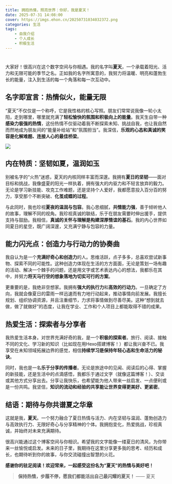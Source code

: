 ```yaml
---
title: 拥抱热情，照亮世界：你好，我是夏天！
date: 2025-07-31 14:08:00
cover: https://imgs.ehon.cn/20250731034032372.png
categories: 生活
tags:
    - 自我介绍
    - 个人成长
    - 积极生活
---
```


# 

大家好！很高兴在这个数字空间与你相遇。我的名字叫**夏天**，一个承载着阳光、活力和无限可能的季节之名。正如我的名字所寓意的，我努力将温暖、明亮和蓬勃生长的能量，注入到生活的每一个角落和每一次互动中。

## 名字即宣言：热情似火，能量无限

“夏天”不仅仅是一个称呼，它是我性格的核心写照。朋友们常常说我像一轮小太阳，走到哪里，哪里就充满了**轻松愉快的氛围和积极向上的能量**。我天生自带一种**感染力极强的热情**，这份热情不仅驱动着我不断探索未知、挑战自我，也让我自然而然地成为朋友间的“能量补给站”和“氛围担当”。我深信，**乐观的心态和真诚的笑容是化解难题、连接人心的最佳桥梁**。

![](https://imgs.ehon.cn/20250731034032372.png)

## 内在特质：坚韧如夏，温润如玉

别被名字的“火热”迷惑，夏天的内核同样丰富而深邃。我拥有**夏日的坚韧**——面对目标和挑战，我像盛夏的阳光一样执着，拥有强大的内驱力和不轻言放弃的毅力。无论是学习新技能、攻克工作难题，还是坚持个人爱好，我都愿意投入百分百的努力，享受那个不断突破、**化茧成蝶的过程**。

与此同时，我也珍视**夏夜的温润与包容**。我心思细腻，**共情能力强**，善于倾听他人的故事，理解不同的视角。我珍视真诚的联结，乐于在朋友需要时伸出援手，提供支持与鼓励。我相信，**真诚的关怀与理解是构建深厚情谊的基石**。我的内心世界如同夏日的星空，既广阔深邃，又充满宁静与包容的力量。

## 能力闪光点：创造力与行动力的协奏曲

我自认为是一个**充满好奇心和创造力**的人。思维活跃，点子多多，总喜欢尝试新事物、探索不同的可能性。这种创造力体现在生活的方方面面，无论是策划一场有趣的活动、解决一个棘手的问题，还是用文字或艺术表达内心的想法，我都乐在其中，并努力**将天马行空的想象落地为切实可行的方案**。

更重要的是，我绝非空想家。我拥有**强大的执行力**和**高效的行动力**。一旦确定了方向，我就会像夏日的雷雨一样迅速而有力地行动起来，推动事情向前发展。我擅长规划、组织协调资源，并且注重细节，力求将事情做到尽善尽美。这种“想到就去做，做了就做好”的态度，让我在学业、工作和个人项目上都能取得不错的成果。

## 热爱生活：探索者与分享者

我热爱生活本身。对世界充满好奇的我，是一个**积极的探索者**。旅行、阅读、接触不同的文化、学习新的知识（比如现在用Hexo搭建博客！）都让我兴奋不已。我享受在未知领域拓展边界的感觉，相信**持续学习是保持年轻心态和生命活力的秘诀**。

同时，我也是一名**乐于分享的传播者**。无论是旅途中的见闻、阅读后的心得、掌握的新技能，还是生活中的点滴感悟，我都乐于通过文字（就像这篇博客！）、交谈或其他方式分享出去。分享让我快乐，也希望能为他人带来一丝启发、一点便利或是一份共鸣。我坚信，**知识的流动和经验的共享能让世界变得更美好、更紧密**。

## 结语：期待与你共谱夏之华章

这就是我，**夏天**。一个努力融合了夏日热情与活力、内在坚韧与温润、蓬勃创造力与高效执行力、无限好奇心与分享精神的个体。我拥抱变化，热爱挑战，珍视真诚，并始终对未来充满期待。

很高兴能通过这个博客空间与你相识。希望我的文字能像一缕夏日的清风，为你带来一丝愉悦或启发。未来的日子里，我期待在这里分享更多我的思考、经历和成长，也期待听到你的故事，与你交流碰撞出智慧的火花。

**感谢你的驻足阅读！欢迎常来，一起感受这份名为“夏天”的热情与美好吧！**

> **保持热情，步履不停，愿我们都能活出自己最闪耀的夏天！**
> —— 夏天